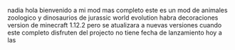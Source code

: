 
nadia hola bienvenido a mi mod mas completo  este es un mod de animales zoologico  y dinosaurios de   jurassic world evolution habra decoraciones version de 
minecraft 1.12.2 pero se atualizara a nuevas versiones cuando este completo disfruten del projecto no tiene fecha de lanzamiento hoy a las 



